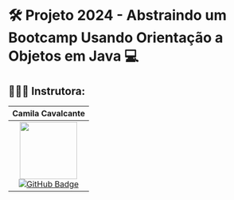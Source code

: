 <h1>🛠️ Projeto 2024 - Abstraindo um Bootcamp Usando Orientação a Objetos em Java 💻</h1>

## 👨🏻‍🔬 Instrutora: 

| Camila Cavalcante|
| :---: | 
| <img src="https://github.com/cami-la.png?size=115" width=115><br> [![GitHub Badge](https://img.shields.io/badge/GitHub-100000?style=plastic&logo=github&logoColor=whiteColor=white&link=https://github.com/cami-la)](https://github.com/cami-la) |





